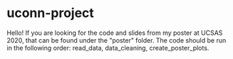 # uconn-project

Hello! If you are looking for the code and slides from my poster at UCSAS 2020, that can be found under the "poster" folder. 
The code should be run in the following order: read_data, data_cleaning, create_poster_plots.
